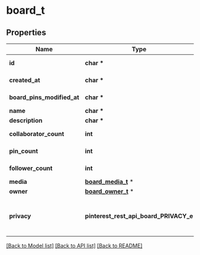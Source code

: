 # board_t

## Properties
Name | Type | Description | Notes
------------ | ------------- | ------------- | -------------
**id** | **char \*** |  | [optional] [readonly] 
**created_at** | **char \*** | Date and time of board creation. | [optional] [readonly] 
**board_pins_modified_at** | **char \*** | Date and time of last board pins modified. | [optional] [readonly] 
**name** | **char \*** |  | 
**description** | **char \*** |  | [optional] 
**collaborator_count** | **int** | Count of collaborators on the board. | [optional] [readonly] 
**pin_count** | **int** | Count of pins on the board. | [optional] [readonly] 
**follower_count** | **int** | Board follower count. | [optional] [readonly] 
**media** | [**board_media_t**](board_media.md) \* |  | [optional] 
**owner** | [**board_owner_t**](board_owner.md) \* |  | [optional] 
**privacy** | **pinterest_rest_api_board_PRIVACY_e** | Privacy setting for a board. Learn more about &lt;a href&#x3D;\&quot;https://help.pinterest.com/en/article/secret-boards\&quot;&gt;secret boards&lt;/a&gt; and &lt;a href&#x3D;\&quot;https://help.pinterest.com/en/business/article/protected-boards\&quot;&gt;protected boards&lt;/a&gt; | [optional] [default to 'PUBLIC']

[[Back to Model list]](../README.md#documentation-for-models) [[Back to API list]](../README.md#documentation-for-api-endpoints) [[Back to README]](../README.md)


